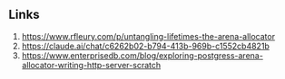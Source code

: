 ## Links

1. https://www.rfleury.com/p/untangling-lifetimes-the-arena-allocator
2. https://claude.ai/chat/c6262b02-b794-413b-969b-c1552cb4821b
3. https://www.enterprisedb.com/blog/exploring-postgress-arena-allocator-writing-http-server-scratch